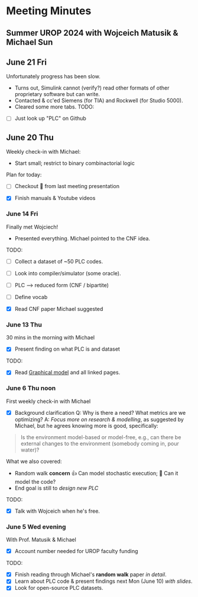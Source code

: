 # Meeting Minutes
## Summer UROP 2024 with Wojceich Matusik & Michael Sun


## June 21 Fri
Unfortunately progress has been slow.
- Turns out, Simulink cannot (verify?) read other formats of other proprietary software but can write.
- Contacted & cc'ed Siemens (for TIA) and Rockwell (for Studio 5000).
- Cleared some more tabs.
TODO:
- [ ] Just look up "PLC" on Github


## June 20 Thu
Weekly check-in with Michael:
- Start small; restrict to binary combinactorial logic

Plan for today:
- [ ] Checkout 💾 from last meeting presentation
- [x] Finish manuals & Youtube videos


### June 14 Fri
Finally met Wojciech!
- Presented everything. Michael pointed to the CNF idea.

TODO:
- [ ] Collect a dataset of ~50 PLC codes.
- [ ] Look into compiler/simulator (some oracle).
- [ ] PLC --> reduced form (CNF / bipartite)
- [ ] Define vocab
- [x] Read CNF paper Michael suggested


### June 13 Thu
30 mins in the morning with Michael
- [x] Present finding on what PLC is and dataset

TODO:
- [x] Read [Graphical model](https://en.wikipedia.org/wiki/Graphical_model) and all linked pages.


### June 6 Thu noon
First weekly check-in with Michael
- [x] Background clarification
Q: Why is there a need? What metrics are we optimizing?
A: *Focus more on research & modelling*, as suggested by Michael, but he agrees knowing more is good, specifically:
> Is the environment model-based or model-free, e.g., can there be external changes to the environment (somebody coming in, pour water)?

What we also covered:
- Random walk **concern**
:thumbsup: Can model stochastic execution; :thinking: Can it model the code?
- End goal is still to *design new PLC*

TODO:
- [x] Talk with Wojceich when he's free.


### June 5 Wed evening
With Prof. Matusik & Michael
- [x] Account number needed for UROP faculty funding

TODO:
- [x] Finish reading through Michael's **random walk** paper *in detail*.
- [x] Learn about PLC code & present findings next Mon (June 10) *with slides*.
- [x] Look for open-source PLC datasets.